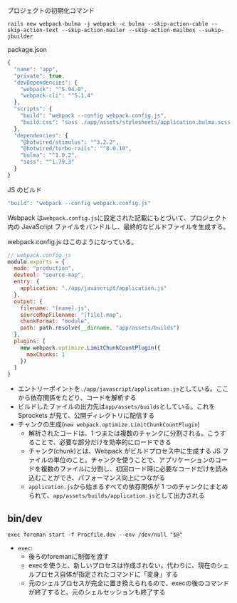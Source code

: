 プロジェクトの初期化コマンド
```
rails new webpack-bulma -j webpack -c bulma --skip-action-cable --skip-action-text --skip-action-mailer --skip-action-mailbox --sukip-jbuilder
```

package.json
```js
{
  "name": "app",
  "private": true,
  "devDependencies": {
    "webpack": "^5.94.0",
    "webpack-cli": "^5.1.4"
  },
  "scripts": {
    "build": "webpack --config webpack.config.js",
    "build:css": "sass ./app/assets/stylesheets/application.bulma.scss:./app/assets/builds/application.css --no-source-map --load-path=node_modules"
  },
  "dependencies": {
    "@hotwired/stimulus": "^3.2.2",
    "@hotwired/turbo-rails": "^8.0.10",
    "bulma": "^1.0.2",
    "sass": "^1.79.3"
  }
}
```

JS のビルド

```js
"build": "webpack --config webpack.config.js"
```

Webpack は`webpack.config.js`に設定された記載にもとづいて、プロジェクト内の JavaScript ファイルをバンドルし、最終的なビルドファイルを生成する。

webpack.config.js はこのようになっている。

```js
// webpack.config.js
module.exports = {
  mode: "production",
  devtool: "source-map",
  entry: {
    application: "./app/javascript/application.js"
  },
  output: {
    filename: "[name].js",
    sourceMapFilename: "[file].map",
    chunkFormat: "module",
    path: path.resolve(__dirname, "app/assets/builds")
  },
  plugins: [
    new webpack.optimize.LimitChunkCountPlugin({
      maxChunks: 1
    })
  ]
}
```

- エントリーポイントを`./app/javascript/application.js`としている。ここから依存関係をたどり、コードを解析する
- ビルドしたファイルの出力先は`app/assets/builds`としている。これを Sprockets が見て、公開ディレクトリに配信する
- チャンクの生成(`new webpack.optimize.LimitChunkCountPlugin`)
  - 解析されたコードは、1 つまたは複数のチャンクに分割される。こうすることで、必要な部分だけを効率的にロードできる
  - チャンク(chunk)とは、Webpack がビルドプロセス中に生成する JS ファイルの単位のこと。チャンクを使うことで、アプリケーションのコードを複数のファイルに分割し、初回ロード時に必要なコードだけを読み込むことができ、パフォーマンス向上につながる
  - `application.js`から始まるすべての依存関係が 1 つのチャンクにまとめられて、`app/assets/builds/application.js`として出力される

## bin/dev

```
exec foreman start -f Procfile.dev --env /dev/null "$@"
```

- `exec`:
  - 後ろのforemanに制御を渡す
  - execを使うと、新しいプロセスは作成されない。代わりに、現在のシェルプロセス自体が指定されたコマンドに「変身」する
  - 元のシェルプロセスが完全に置き換えられるので、execの後のコマンドが終了すると、元のシェルセッションも終了する
